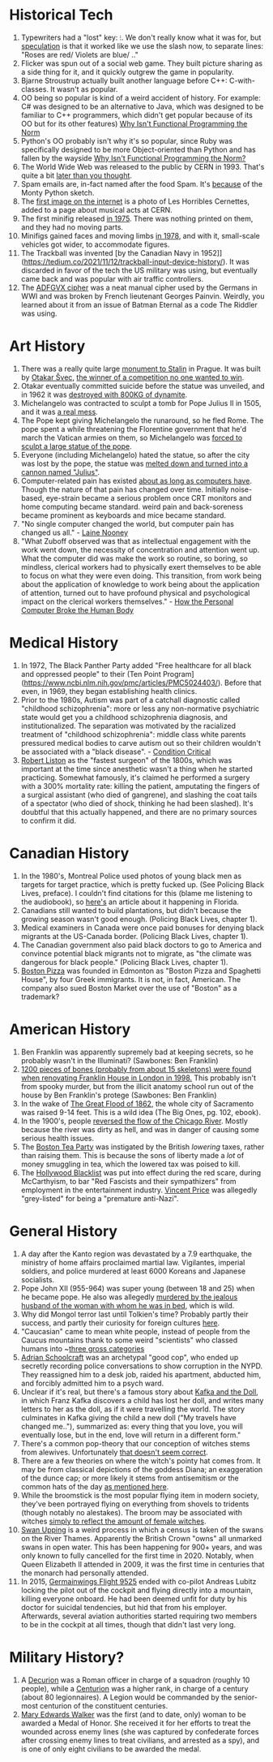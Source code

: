 # Historical Tech
1. Typewriters had a "lost" key: `⁝`. We don't really know what it was for, but [speculation](http://widespacer.blogspot.com/2016/03/the-lost-key-of-qwerty.html) is that it worked like we use the slash now, to separate lines: "Roses are red/ Violets are blue/ .."
1. Flicker was spun out of a social web game. They built picture sharing as a side thing for it, and it quickly outgrew the game in popularity.
1. Bjarne Stroustrup actually built another language before C++: C-with-classes. It wasn't as popular.
1. OO being so popular is kind of a weird accident of history. For example: C# was designed to be an alternative to Java, which was designed to be familiar to C++ programmers, which didn't get popular because of its OO but for its other features) [Why Isn't Functional Programming the Norm](https://youtu.be/QyJZzq0v7Z4?t=1864)
1. Python's OO probably isn't why it's so popular, since Ruby was specifically designed to be more Object-oriented than Python and has fallen by the wayside [Why Isn't Functional Programming the Norm?](https://youtu.be/QyJZzq0v7Z4?t=2118)
1. The World Wide Web was released to the public by CERN in 1993. That's quite a bit [later than you thought](https://neustadt.fr/essays/against-a-user-hostile-web/#table-of-content).
1. Spam emails are, in-fact named after the food Spam. It's [because](https://www.bbc.com/news/av/uk-40505539) of the Monty Python sketch.
1. The [first image on the internet](https://petapixel.com/2012/07/10/this-is-the-first-photo-ever-uploaded-to-the-internet/) is a photo of Les Horribles Cernettes, added to a page about musical acts at CERN.
1. The first minifig released [in 1975](https://blog.hobbydb.com/2018/11/05/the-evolution-of-lego-minifigs-brick-by-brick/). There was nothing printed on them, and they had no moving parts.
1. Minifigs gained faces and moving limbs [in 1978](https://blog.hobbydb.com/2018/11/05/the-evolution-of-lego-minifigs-brick-by-brick/), and with it, small-scale vehicles got wider, to accommodate figures.
1. The Trackball was invented [by the Canadian Navy in 1952]](https://tedium.co/2021/11/12/trackball-input-device-history/). It was discarded in favor of the tech the US military was using, but eventually came back and was popular with air traffic controllers.
1. The [ADFGVX cipher](https://en.wikipedia.org/wiki/ADFGVX_cipher) was a neat manual cipher used by the Germans in WWI and was broken by French lieutenant Georges Painvin. Weirdly, you learned about it from an issue of Batman Eternal as a code The Riddler was using.

# Art History
1. There was a really quite large [monument to Stalin](https://en.wikipedia.org/wiki/Stalin_Monument_(Prague)) in Prague. It was built by [Otakar Švec](https://en.wikipedia.org/wiki/Otakar_%C5%A0vec), [the winner of a competition no one wanted to win](https://twitter.com/lewis_crofts/status/1270786908768083969).
1. Otakar eventually committed suicide before the statue was unveiled, and in 1962 it was [destroyed with 800KG of dynamite](https://en.wikipedia.org/wiki/Otakar_%C5%A0vec#cite_note-rp-3).
1. Michelangelo was contracted to sculpt a tomb for Pope Julius II in 1505, and it was [a real mess](https://twitter.com/Ada_Palmer/status/1271057741134680064).
1. The Pope kept giving Michelangelo the runaround, so he fled Rome. The pope spent a while threatening the Florentine government that he'd march the Vatican armies on them, so Michelangelo was [forced to sculpt a large statue of the pope](https://twitter.com/Ada_Palmer/status/1271058832433852417).
1. Everyone (including Michelangelo) hated the statue, so after the city was lost by the pope, the statue was [melted down and turned into a cannon named "Julius"](https://twitter.com/Ada_Palmer/status/1271072810564280320).
1. Computer-related pain has existed [about as long as computers have](https://www.vice.com/en/article/y3dda7/how-the-personal-computer-broke-the-human-body). Though the nature of that pain has changed over time. Initially noise-based, eye-strain became a serious problem once CRT monitors and home computing became standard. weird pain and back-soreness became prominent as keyboards and mice became standard.
1. "No single computer changed the world, but computer pain has changed us all." - [Laine Nooney](https://www.vice.com/en/article/y3dda7/how-the-personal-computer-broke-the-human-body)
1. "What Zuboff observed was that as intellectual engagement with the work went down, the necessity of concentration and attention went up. What the computer did was make the work so routine, so boring, so mindless, clerical workers had to physically exert themselves to be able to focus on what they were even doing. This transition, from work being about the application of knowledge to work being about the application of attention, turned out to have profound physical and psychological impact on the clerical workers themselves." - [How the Personal Computer Broke the Human Body](https://www.vice.com/en/article/y3dda7/how-the-personal-computer-broke-the-human-body)

# Medical History
1. In 1972, The Black Panther Party added "Free healthcare for all black and oppressed people" to their (Ten Point Program](https://www.ncbi.nlm.nih.gov/pmc/articles/PMC5024403/). Before that even, in 1969, they began establishing health clinics.
1. Prior to the 1980s, Autism was part of a catchall diagnostic called "childhood schizophrenia": more or less any non-normative psychiatric state would get you a childhood schizophrenia diagnosis, and institutionalized. The separation was motivated by the racialized treatment of "childhood schizophrenia": middle class white parents pressured medical bodies to carve autism out so their children wouldn't be associated with a "black disease". - [Condition Critical](https://reallifemag.com/condition-critical/)
1. [Robert Liston](https://en.wikipedia.org/wiki/Robert_Liston) as the "fastest surgeon" of the 1800s, which was important at the time since anesthetic wasn't a thing when he started practicing. Somewhat famously, it's claimed he performed a surgery with a 300% mortality rate: killing the patient, amputating the fingers of a surgical assistant (who died of gangrene), and slashing the coat tails of a spectator (who died of shock, thinking he had been slashed). It's doubtful that this actually happened, and there are no primary sources to confirm it did.

# Canadian History
1. In the 1980's, Montreal Police used photos of young black men as targets for target practice, which is pretty fucked up. (See Policing Black Lives, preface). I couldn't find citations for this (blame me listening to the audiobook), so [here's](https://www.huffingtonpost.ca/entry/north-miami-beach-target-practice_n_6482964?ri18n=true) an article about it happening in Florida.
1. Canadians still wanted to build plantations, but didn't because the growing season wasn't good enough. (Policing Black Lives, chapter 1).
1. Medical examiners in Canada were once paid bonuses for denying black migrants at the US-Canada border. (Policing Black Lives, chapter 1).
1. The Canadian government also paid black doctors to go to America and convince potential black migrants not to migrate, as "the climate was dangerous for black people." (Policing Black Lives, chapter 1).
1. [Boston Pizza](https://en.wikipedia.org/wiki/Boston_Pizza) was founded in Edmonton as "Boston Pizza and Spaghetti House", by four Greek immigrants. It is not, in fact, American. The company also sued Boston Market over the use of "Boston" as a trademark?

# American History
1. Ben Franklin was apparently supremely bad at keeping secrets, so he probably wasn't in the Illuminati? (Sawbones: Ben Franklin)
1. [1200 pieces of bones (probably from about 15 skeletons) were found when renovating Franklin House in London in 1998.](https://www.smithsonianmag.com/smart-news/why-was-benjamin-franklins-basement-filled-with-skeletons-524521/) This probably isn't from spooky murder, but from the illicit anatomy school run out of the house by Ben Franklin's protege (Sawbones: Ben Franklin)
1. In the wake of [The Great Flood of 1862](https://en.wikipedia.org/wiki/Great_Flood_of_1862), the whole city of Sacramento was raised 9-14 feet. This is a wild idea (The Big Ones, pg. 102, ebook).
1. In the 1900's, people [reversed the flow of the Chicago River](https://en.wikipedia.org/wiki/Chicago_River#Reversing_the_flow). Mostly because the river was dirty as hell, and was in danger of causing some serious health issues.
1. The [Boston Tea Party](https://en.wikipedia.org/wiki/Boston_Tea_Party) was instigated by the British *lowering* taxes, rather than raising them. This is because the sons of liberty made a *lot* of money smuggling in tea, which the lowered tax was poised to kill.
1. The [Hollywood Blacklist](https://en.wikipedia.org/wiki/Hollywood_blacklist) was put into effect during the red scare, during McCarthyism, to bar "Red Fascists and their sympathizers" from employment in the entertainment industry. [Vincent Price](https://en.wikipedia.org/wiki/Vincent_Price#Personal_life)  was allegedly "grey-listed" for being a "premature anti-Nazi".

# General History
1. A day after the Kanto region was devastated by a 7.9 earthquake, the ministry of home affairs proclaimed martial law. Vigilantes, imperial soldiers, and police murdered at least 6000 Koreans and Japanese socialists.
1. Pope John XII (955-964) was super young (between 18 and 25) when he became pope. He also was allegedly [murdered by the jealous husband of the woman with whom he was in bed](https://en.wikipedia.org/wiki/List_of_popes_who_died_violently), which is wild.
1. Why did Mongol terror last until Tolkien's time? Probably partly their success, and partly their curiosity for foreign cultures [here](https://jamesmendezhodes.com/blog/2019/1/13/orcs-britons-and-the-martial-race-myth-part-i-a-species-built-for-racial-terror).
1. "Caucasian" came to mean white people, instead of people from the Caucus mountains thank to some weird "scientists" who classed humans into ~[three gross categories](https://www.youtube.com/watch?v=GKB8hXYod2w)
1. [Adrian Schoolcraft](https://en.wikipedia.org/wiki/Adrian_Schoolcraft_) was an archetypal "good cop", who ended up secretly recording police conversations to show corruption in the NYPD. They reassigned him to a desk job, raided his apartment, abducted him, and forcibly admitted him to a psych ward.
1. Unclear if it's real, but there's a famous story about [Kafka and the Doll](https://www.huffpost.com/entry/kafka-and-the-doll_b_981348), in which Franz Kafka discovers a child has lost her doll, and writes many letters to her as the doll, as if it were travelling the world. The story culminates in Kafka giving the child a new doll ("My travels have changed me.."), summarized as: every thing that you love, you will eventually lose, but in the end, love will return in a different form."
1. There's a common pop-theory that our conception of witches stems from alewives. Unfortunately [that doesn't seem correct](https://braciatrix.com/2017/10/27/nope-medieval-alewives-arent-the-archetype-for-the-modern-pop-culture-witch/).
1. There are a few theories on where the witch's pointy hat comes from. It may be from classical depictions of the goddess Diana; an exaggeration of the dunce cap; or more likely it stems from antisemitism or the common hats of the day [as mentioned here](https://braciatrix.com/2017/10/27/nope-medieval-alewives-arent-the-archetype-for-the-modern-pop-culture-witch/).
1. While the broomstick is the most popular flying item in modern society, they've been portrayed flying on everything from shovels to tridents (though notably no alestakes). The broom may be associated with witches [simply to reflect the amount of female witches](https://braciatrix.com/2017/10/27/nope-medieval-alewives-arent-the-archetype-for-the-modern-pop-culture-witch/).
1. [Swan Upping](https://en.wikipedia.org/wiki/Swan_upping) is a weird process in which a census is taken of the swans on the River Thames. Apparently the British Crown "owns" all unmarked swans in open water. This has been happening for 900+ years, and was only known to fully cancelled for the first time in 2020. Notably, when Queen Elizabeth II attended in 2009, it was the first time in centuries that the monarch had personally attended.
1. In 2015, [Germainwings Flight 9525](https://en.wikipedia.org/wiki/Germanwings_Flight_9525) ended with co-pilot Andreas Lubitz locking the pilot out of the cockpit and flying directly into a mountain, killing everyone onboard. He had been deemed unfit for duty by his doctor for suicidal tendencies, but hid that from his employer. Afterwards, several aviation authorities started requiring two members to be in the cockpit at all times, though that didn't last very long.

# Military History?
1. A [Decurion](https://en.wikipedia.org/wiki/Decurion_(Roman_cavalry_officer)) was a Roman officer in charge of a squadron (roughly 10 people), while a [Centurion](https://en.wikipedia.org/wiki/Centurion) was a higher rank, in charge of a century (about 80 legionnaires). A Legion would be commanded by the senior-most centurion of the constituent centuries.
1. [Mary Edwards Walker](https://en.wikipedia.org/wiki/Mary_Edwards_Walker) was the first (and to date, only) woman to be awarded a Medal of Honor. She received it for her efforts to treat the wounded across enemy lines (she was captured by confederate forces after crossing enemy lines to treat civilians, and arrested as a spy), and is one of only eight civilians to be awarded the medal.
